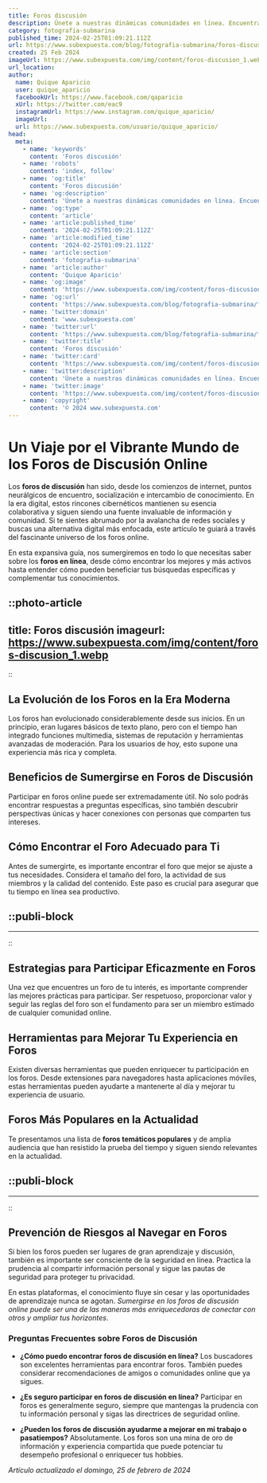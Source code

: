 ```yaml
---
title: Foros discusión
description: Únete a nuestras dinámicas comunidades en línea. Encuentra foros de discusión para compartir ideas, resolver dudas y conectar con expertos.
category: fotografia-submarina
published_time: 2024-02-25T01:09:21.112Z
url: https://www.subexpuesta.com/blog/fotografia-submarina/foros-discusion
created: 25 Feb 2024
imageUrl: https://www.subexpuesta.com/img/content/foros-discusion_1.webp
url_location:
author:
  name: Quique Aparicio
  user: quique_aparicio
  facebookUrl: https://www.facebook.com/qaparicio
  xUrl: https://twitter.com/eac9
  instagramUrl: https://www.instagram.com/quique_aparicio/
  imageUrl: 
  url: https://www.subexpuesta.com/usuario/quique_aparicio/
head:
  meta:
    - name: 'keywords'
      content: 'Foros discusión'
    - name: 'robots'
      content: 'index, follow'
    - name: 'og:title'
      content: 'Foros discusión'
    - name: 'og:description'
      content: 'Únete a nuestras dinámicas comunidades en línea. Encuentra foros de discusión para compartir ideas, resolver dudas y conectar con expertos.'
    - name: 'og:type'
      content: 'article'
    - name: 'article:published_time'
      content: '2024-02-25T01:09:21.112Z'
    - name: 'article:modified_time'
      content: '2024-02-25T01:09:21.112Z'
    - name: 'article:section'
      content: 'fotografia-submarina'
    - name: 'article:author'
      content: 'Quique Aparicio'
    - name: 'og:image'
      content: 'https://www.subexpuesta.com/img/content/foros-discusion_1.webp'
    - name: 'og:url'
      content: 'https://www.subexpuesta.com/blog/fotografia-submarina/foros-discusion'
    - name: 'twitter:domain'
      content: 'www.subexpuesta.com'
    - name: 'twitter:url'
      content: 'https://www.subexpuesta.com/blog/fotografia-submarina/foros-discusion'
    - name: 'twitter:title'
      content: 'Foros discusión'
    - name: 'twitter:card'
      content: 'https://www.subexpuesta.com/img/content/foros-discusion_1.webp'
    - name: 'twitter:description'
      content: 'Únete a nuestras dinámicas comunidades en línea. Encuentra foros de discusión para compartir ideas, resolver dudas y conectar con expertos.'
    - name: 'twitter:image'
      content: 'https://www.subexpuesta.com/img/content/foros-discusion_1.webp'
    - name: 'copyright'
      content: '© 2024 www.subexpuesta.com'
---
```

# Un Viaje por el Vibrante Mundo de los Foros de Discusión Online

Los **foros de discusión** han sido, desde los comienzos de internet, puntos neurálgicos de encuentro, socialización e intercambio de conocimiento. En la era digital, estos rincones cibernéticos mantienen su esencia colaborativa y siguen siendo una fuente invaluable de información y comunidad. Si te sientes abrumado por la avalancha de redes sociales y buscas una alternativa digital más enfocada, este artículo te guiará a través del fascinante universo de los foros online.

En esta expansiva guía, nos sumergiremos en todo lo que necesitas saber sobre los **foros en línea**, desde cómo encontrar los mejores y más activos hasta entender cómo pueden beneficiar tus búsquedas específicas y complementar tus conocimientos.


::photo-article
---
title: Foros discusión
imageurl: https://www.subexpuesta.com/img/content/foros-discusion_1.webp
---
::



## La Evolución de los Foros en la Era Moderna

Los foros han evolucionado considerablemente desde sus inicios. En un principio, eran lugares básicos de texto plano, pero con el tiempo han integrado funciones multimedia, sistemas de reputación y herramientas avanzadas de moderación. Para los usuarios de hoy, esto supone una experiencia más rica y completa.

## Beneficios de Sumergirse en Foros de Discusión

Participar en foros online puede ser extremadamente útil. No solo podrás encontrar respuestas a preguntas específicas, sino también descubrir perspectivas únicas y hacer conexiones con personas que comparten tus intereses.

## Cómo Encontrar el Foro Adecuado para Ti

Antes de sumergirte, es importante encontrar el foro que mejor se ajuste a tus necesidades. Considera el tamaño del foro, la actividad de sus miembros y la calidad del contenido. Este paso es crucial para asegurar que tu tiempo en línea sea productivo.


  ::publi-block
  ---
  ---
  ::
  
  

## Estrategias para Participar Eficazmente en Foros

Una vez que encuentres un foro de tu interés, es importante comprender las mejores prácticas para participar. Ser respetuoso, proporcionar valor y seguir las reglas del foro son el fundamento para ser un miembro estimado de cualquier comunidad online.

## Herramientas para Mejorar Tu Experiencia en Foros

Existen diversas herramientas que pueden enriquecer tu participación en los foros. Desde extensiones para navegadores hasta aplicaciones móviles, estas herramientas pueden ayudarte a mantenerte al día y mejorar tu experiencia de usuario.

## Foros Más Populares en la Actualidad

Te presentamos una lista de **foros temáticos populares** y de amplia audiencia que han resistido la prueba del tiempo y siguen siendo relevantes en la actualidad.


  ::publi-block
  ---
  ---
  ::
  
  

## Prevención de Riesgos al Navegar en Foros

Si bien los foros pueden ser lugares de gran aprendizaje y discusión, también es importante ser consciente de la seguridad en línea. Practica la prudencia al compartir información personal y sigue las pautas de seguridad para proteger tu privacidad.

En estas plataformas, el conocimiento fluye sin cesar y las oportunidades de aprendizaje nunca se agotan. *Sumergirse en los foros de discusión online puede ser una de las maneras más enriquecedoras de conectar con otros y ampliar tus horizontes*.

### Preguntas Frecuentes sobre Foros de Discusión

- **¿Cómo puedo encontrar foros de discusión en línea?**
  Los buscadores son excelentes herramientas para encontrar foros. También puedes considerar recomendaciones de amigos o comunidades online que ya sigues.

- **¿Es seguro participar en foros de discusión en línea?**
  Participar en foros es generalmente seguro, siempre que mantengas la prudencia con tu información personal y sigas las directrices de seguridad online.

- **¿Pueden los foros de discusión ayudarme a mejorar en mi trabajo o pasatiempos?**
  Absolutamente. Los foros son una mina de oro de información y experiencia compartida que puede potenciar tu desempeño profesional o enriquecer tus hobbies.

_Artículo actualizado el domingo, 25 de febrero de 2024_